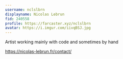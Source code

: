 ```yaml
---
username: nclslbrn
displayname: Nicolas Lebrun
fid: 240558
profile: https://farcaster.xyz/nclslbrn
avatar: https://i.imgur.com/iivqBSJ.jpg
---
```


Artist working mainly with code and sometimes by hand

https://nicolas-lebrun.fr/contact/
